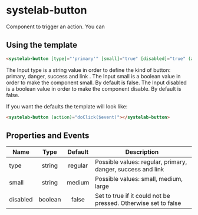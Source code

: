 # systelab-button

Component to trigger an action. You can 

## Using the template

```html
<systelab-button [type]="'primary'" [small]="true" [disabled]="true" (action)="doClick($event)"></systelab-button>
```

The Input type is a string value in order to define the kind of button: primary, danger, success and link .
The Input small is a boolean value in order to make the component small. By default is false.
The Input disabled is a boolean value in order to make the component disable. By default is false.

If you want the defaults the template will look like:

```html
<systelab-button (action)="doClick($event)"></systelab-button>
```


## Properties and Events

| Name | Type | Default | Description |
| ---- |:----:|:-------:| ----------- |
| type | string | regular | Possible values: regular, primary, danger, success and link |
| small | string | medium | Possible values: small, medium, large |
| disabled | boolean | false | Set to true if it could not be pressed. Otherwise set to false |


